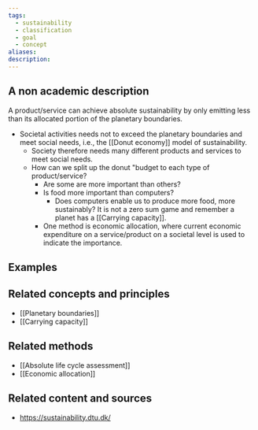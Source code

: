 ```yaml
---
tags:
  - sustainability
  - classification
  - goal
  - concept
aliases: 
description:
---
```


## A non academic description
A product/service can achieve absolute sustainability by only emitting less than its allocated portion of the planetary boundaries.

- Societal activities needs not to exceed the planetary boundaries and meet social needs, i.e., the [[Donut economy]] model of sustainability. 
	- Society therefore needs many different products and services to meet social needs. 
	- How can we split up the donut "budget to each type of product/service?
		- Are some are more important than others? 
		- Is food more important than computers? 
			- Does computers enable us to produce more food, more sustainably? It is not a zero sum game and remember a planet has a [[Carrying capacity]]. 
		- One method is economic allocation, where current economic expenditure on a service/product on a societal level is used to indicate the importance. 
## Examples 


## Related concepts and principles
- [[Planetary boundaries]]
- [[Carrying capacity]]

## Related methods
- [[Absolute life cycle assessment]]
- [[Economic allocation]]

## Related content and sources
- https://sustainability.dtu.dk/
